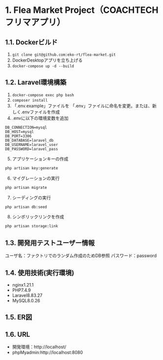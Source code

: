 # 1. Flea Market Project（COACHTECHフリマアプリ）

## 1.1. Dockerビルド

1. `git clone git@github.com:eko-rt/flea-market.git`  
2. DockerDesktopアプリを立ち上げる  
3. `docker-compose up -d --build`  

## 1.2. Laravel環境構築  

1. `docker-compose exec php bash`  
2. `composer install`  
3. 「.env.example」ファイルを 「.env」ファイルに命名を変更。または、新しく.envファイルを作成  
4. .envに以下の環境変数を追加  

``` text
DB_CONNECTION=mysql  
DB_HOST=mysql  
DB_PORT=3306  
DB_DATABASE=laravel_db  
DB_USERNAME=laravel_user  
DB_PASSWORD=laravel_pass  
```

5. アプリケーションキーの作成  

``` bash
php artisan key:generate  
```


6. マイグレーションの実行  

``` bash
php artisan migrate
```


7. シーディングの実行  

``` bash
php artisan db:seed  
```

8. シンボリックリンクを作成  

``` bash
php artisan storage:link  
```

## 1.3. 開発用テストユーザー情報

ユーザ名：ファクトリでのランダム作成のためDB参照
パスワード：password


## 1.4. 使用技術(実行環境)  

- nginx1.21.1  
- PHP7.4.9  
- Laravel8.83.27  
- MySQL8.0.26  

## 1.5. ER図  

## 1.6. URL  

- 開発環境：http://localhost/  
- phpMyadmin:http://localhost:8080